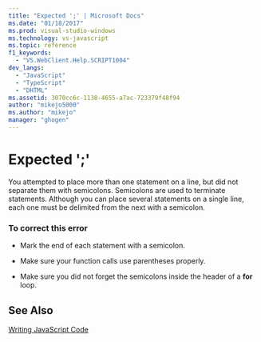 ```yaml
---
title: "Expected ';' | Microsoft Docs"
ms.date: "01/18/2017"
ms.prod: visual-studio-windows
ms.technology: vs-javascript
ms.topic: reference
f1_keywords: 
  - "VS.WebClient.Help.SCRIPT1004"
dev_langs: 
  - "JavaScript"
  - "TypeScript"
  - "DHTML"
ms.assetid: 3070cc6c-1138-4655-a7ac-723379f48f94
author: "mikejo5000"
ms.author: "mikejo"
manager: "ghogen"
---
```

# Expected ';'
You attempted to place more than one statement on a line, but did not separate them with semicolons. Semicolons are used to terminate statements. Although you can place several statements on a single line, each one must be delimited from the next with a semicolon.  
  
### To correct this error  
  
- Mark the end of each statement with a semicolon.  
  
- Make sure your function calls use parentheses properly.  
  
- Make sure you did not forget the semicolons inside the header of a **for** loop.  
  
## See Also  
 [Writing JavaScript Code](../../javascript/writing-javascript-code.md)